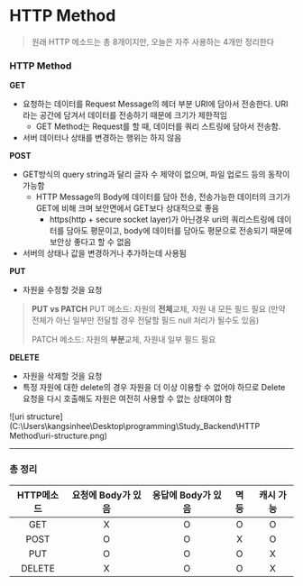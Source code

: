 # HTTP Method

> 원래 HTTP 메소드는 총 8개이지만, 오늘은 자주 사용하는 4개만 정리한다

### HTTP Method

**GET**

* 요청하는 데이터를 Request Message의 헤더 부분 URI에 담아서 전송한다. URI라는 공간에 담겨서 데이터를 전송하기 때문에 크기가 제한적임
  * GET Method는 Request를 할 때, 데이터를 쿼리 스트링에 담아서 전송함.
* 서버 데이터나 상태를 변경하는 행위는 하지 않음

**POST**

* GET방식의 query string과 달리 글자 수 제약이 없으며, 파일 업로드 등의 동작이 가능함
  * HTTP Message의 Body에 데이터를 담아 전송, 전송가능한 데이터의 크기가 GET에 비해 크며 보안면에서 GET보다 상대적으로 좋음
    * https(http + secure socket layer)가 아닌경우 uri의 쿼리스트링에 데이터를 담아도 평문이고, body에 데이터를 담아도 평문으로 전송되기 때문에 보안상 좋다고 할 수 없음
* 서버의 상태나 값을 변경하거나 추가하는데 사용됨

**PUT**

* 자원을 수정할 것을 요청

> **PUT vs PATCH**
> PUT 메소드: 자원의 **전체**교체, 자원 내 모든 필드 필요
> (만약 전체가 아닌 일부만 전달할 경우 전달할 필드 null 처리가 될수도 있음)
>
> PATCH 메소드: 자원의 **부분**교체, 자원내 일부 필드 필요

**DELETE**

* 자원을 삭제할 것을 요청
* 특정 자원에 대한 delete의 경우 자원을 더 이상 이용할 수 없어야 하므로 Delete 요청을 다시 호출해도 자원은 여전히 사용할 수 없는 상태여야 함



![uri structure](C:\Users\kangsinhee\Desktop\programming\Study_Backend\HTTP Method\uri-structure.png)



---

### 총 정리

| HTTP메소드 | 요청에 Body가 있음 | 응답에 Body가 있음 | 멱등 | 캐시 가능 |
| :--------: | :----------------: | :----------------: | :--: | :-------: |
|    GET     |         X          |         O          |  O   |     O     |
|    POST    |         O          |         O          |  X   |     O     |
|    PUT     |         O          |         O          |  O   |     X     |
|   DELETE   |         X          |         O          |  O   |     X     |

